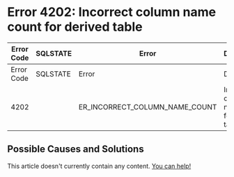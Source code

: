 
# Error 4202: Incorrect column name count for derived table


| Error Code | SQLSTATE | Error | Description |
| --- | --- | --- | --- |
| Error Code | SQLSTATE | Error | Description |
| 4202 |  | ER_INCORRECT_COLUMN_NAME_COUNT | Incorrect column name count for derived table |




## Possible Causes and Solutions


This article doesn't currently contain any content. [You can help!](/kb/en/writing-and-editing-knowledge-base-articles/)

